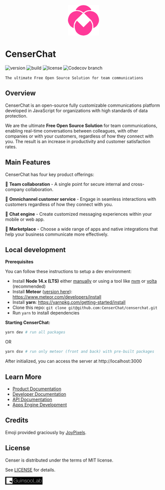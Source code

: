 <div align="center">
    <img src="https://raw.githubusercontent.com/CenserChat/censerchat/main/assets/censer.svg" width=100 alt="logo" />
    <br />
</div>

# CenserChat

<img src="https://img.shields.io/github/v/release/RocketChat/Rocket.Chat?label=version" alt='version'/>
<img src="https://img.shields.io/github/actions/workflow/status/RocketChat/Rocket.Chat/build_and_test.yml" alt='build' />
<img src="https://img.shields.io/badge/license-MIT-green" alt='license' />
<img alt="Codecov branch" src="https://img.shields.io/codecov/c/github/RocketChat/Rocket.Chat/develop /">

`The ultimate Free Open Source Solution for team communications`

## Overview

CenserChat is an open-source fully customizable communications platform developed in JavaScript for organizations with high standards of data protection.

We are the ultimate **Free Open Source Solution** for team communications, enabling real-time conversations between colleagues, with other companies or with your customers, regardless of how they connect with you. The result is an increase in productivity and customer satisfaction rates.

## Main Features

CenserChat has four key product offerings: 

💬 **Team collaboration** - A single point for secure internal and cross-company collaboration.

🎯 **Omnichannel customer service** - Engage in seamless interactions with customers regardless of how they connect with you.

🦾 **Chat engine** - Create customized messaging experiences within your mobile or web app.

🤖 **Marketplace** - Choose a wide range of apps and native integrations that help your business communicate more effectively.

## Local development

**Prerequisites**

You can follow these instructions to setup a dev environment:

- Install **Node 14.x (LTS)** either [manually](https://nodejs.org/dist/latest-v14.x/) or using a tool like [nvm](https://github.com/creationix/nvm) or [volta](https://volta.sh/) (recommended)
- Install **Meteor** ([version here](apps/meteor/.meteor/release)): https://www.meteor.com/developers/install
- Install **yarn**: https://yarnpkg.com/getting-started/install
- Clone this repo: `git clone git@github.com:CenserChat/censerchat.git`
- Run `yarn` to install dependencies

**Starting CenserChat:**

```bash
yarn dev # run all packages
```
OR
```bash
yarn dsv # run only meteor (front and back) with pre-built packages
```

After initialized, you can access the server at http://localhost:3000

## Learn More

- [Product Documentation]()
- [Developer Documentation]()
- [API Documentation]()
- [Apps Engine Development]()

## Credits

Emoji provided graciously by [JoyPixels](https://www.joypixels.com).

## License

Censer is distributed under the terms of MIT license.

See [LICENSE](https://github.com/CenserChat/censerchat/blob/main/LICENSE) for details.

<img src="https://raw.githubusercontent.com/GuinsooLab/glab/main/src/images/guinsoolab-group.svg" width="120" alt="license" />
